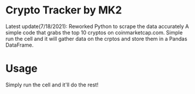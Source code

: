 # Crypto Tracker by MK2
Latest update(7/18/2021): Reworked Python to scrape the data accurately
A simple code that grabs the top 10 cryptos on coinmarketcap.com.
Simple run the cell and it will gather data on the crptos and store them in a Pandas DataFrame.

# Usage
Simply run the cell and it'll do the rest!


